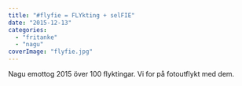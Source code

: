 ```yaml
---
title: "#flyfie = FLYkting + selFIE"
date: "2015-12-13"
categories: 
  - "fritanke"
  - "nagu"
coverImage: "flyfie.jpg"
---
```


Nagu emottog 2015 över 100 flyktingar. Vi for på fotoutflykt med dem.

